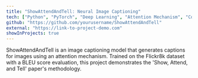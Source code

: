 ```yaml
---
title: "ShowAttendAndTell: Neural Image Captioning"
tech: ["Python", "PyTorch", "Deep Learning", "Attention Mechanism", "Computer Vision"]
github: "https://github.com/yourusername/ShowAttendAndTell"
external: "https://link-to-project-demo.com"
showInProjects: true
---
```


ShowAttendAndTell is an image captioning model that generates captions for images using an attention mechanism. Trained on the Flickr8k dataset with a BLEU score evaluation, this project demonstrates the 'Show, Attend, and Tell' paper's methodology.
